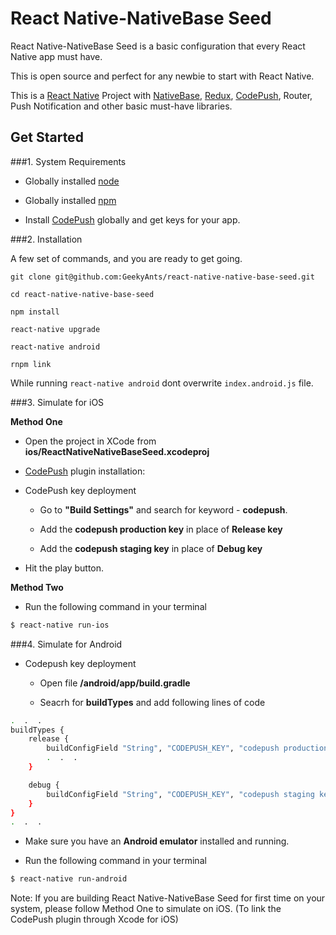 # React Native-NativeBase Seed

React Native-NativeBase Seed is a basic configuration that every React Native app must have.

This is open source and perfect for any newbie to start with React Native.

This is a [React Native](https://github.com/facebook/react-native) Project with [NativeBase](http://nativebase.io/docs/v0.5.2/), [Redux](http://redux.js.org/), [CodePush](https://github.com/Microsoft/react-native-code-push), Router, Push Notification and other basic must-have libraries.


## Get Started

###1. System Requirements

* Globally installed [node](https://nodejs.org/en/)

*	Globally installed [npm](https://www.npmjs.org/)

*	Install [CodePush](https://microsoft.github.io/code-push/) globally and get keys for your app.

###2. Installation

A few set of commands, and you are ready to get going.

```
git clone git@github.com:GeekyAnts/react-native-native-base-seed.git

cd react-native-native-base-seed

npm install

react-native upgrade

react-native android

rnpm link
```

While running `react-native android` dont overwrite `index.android.js` file.

###3. Simulate for iOS

**Method One**

*	Open the project in XCode from **ios/ReactNativeNativeBaseSeed.xcodeproj**

*	[CodePush](https://github.com/Microsoft/react-native-code-push) plugin installation:

*	CodePush key deployment

	*	Go to **"Build Settings"** and search for keyword - **codepush**.

	*	Add the **codepush production key** in place of **Release key**

	*	Add the **codepush staging key** in place of **Debug key**

*	Hit the play button.


**Method Two**

*	Run the following command in your terminal

```sh
$ react-native run-ios
```

###4. Simulate for Android

*	Codepush key deployment

	*	Open file **/android/app/build.gradle**

	*	Seacrh for **buildTypes** and add following lines of code

```sh
.  .  .
buildTypes {
    release {
        buildConfigField "String", "CODEPUSH_KEY", "codepush production key"
        .  .  .
    }

    debug {
        buildConfigField "String", "CODEPUSH_KEY", "codepush staging key"
    }
}
.  .  .
```

*	Make sure you have an **Android emulator** installed and running.

*	Run the following command in your terminal

```sh
$ react-native run-android
```

Note: If you are building React Native-NativeBase Seed for first time on your system, please follow Method One to simulate on iOS. (To link the CodePush plugin through Xcode for iOS)
